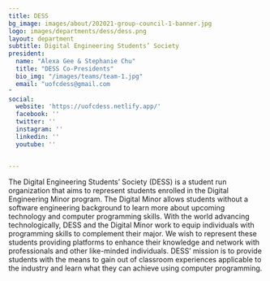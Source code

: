 ```yaml
---
title: DESS
bg_image: images/about/202021-group-council-1-banner.jpg
logo: images/departments/dess/dess.png
layout: department
subtitle: Digital Engineering Students’ Society
president:
  name: "Alexa Gee & Stephanie Chu"
  title: "DESS Co-Presidents"
  bio_img: "/images/teams/team-1.jpg"
  email: "uofcdess@gmail.com
"
social:
  website: 'https://uofcdess.netlify.app/'
  facebook: ''
  twitter: ''
  instagram: ''
  linkedin: ''
  youtube: ''


---
```

The Digital Engineering Students’ Society (DESS) is a student run organization that aims to represent students enrolled in the Digital Engineering Minor program. The Digital Minor allows students without a software engineering background to learn more about upcoming technology and computer programming skills. With the world advancing technologically, DESS and the Digital Minor work to equip individuals with programming skills to complement their major. We wish to represent these students providing platforms to enhance their knowledge and network with professionals and other like-minded individuals. DESS’ mission is to provide students with the means to gain out of classroom experiences applicable to the industry and learn what they can achieve using computer programming.